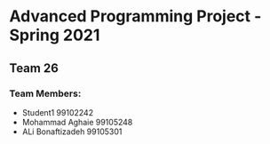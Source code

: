 # Advanced Programming Project - Spring 2021
## Team 26

### Team Members:
- Student1 99102242
- Mohammad Aghaie 99105248
- ALi Bonaftizadeh 99105301
